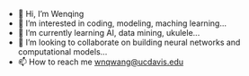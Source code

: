 - 👋 Hi, I’m Wenqing
- 👀 I’m interested in coding, modeling, maching learning...
- 🌱 I’m currently learning AI, data mining, ukulele...
- 💞️ I’m looking to collaborate on building neural networks and computational models...
- 📫 How to reach me wnqwang@ucdavis.edu

<!---
wnqw/wnqw is a ✨ special ✨ repository because its `README.md` (this file) appears on your GitHub profile.
You can click the Preview link to take a look at your changes.
--->
